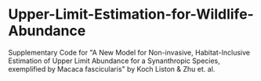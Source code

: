# Upper-Limit-Estimation-for-Wildlife-Abundance
Supplementary Code for "A New Model for Non-invasive, Habitat-Inclusive Estimation of Upper Limit Abundance for a Synanthropic Species, exemplified by Macaca fascicularis" by Koch Liston & Zhu et. al.
